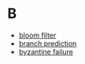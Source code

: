 # B

* [bloom filter](bloom-filter.md)
* [branch prediction](branch-prediction.md)
* [byzantine failure](byzantine-failure.md)
